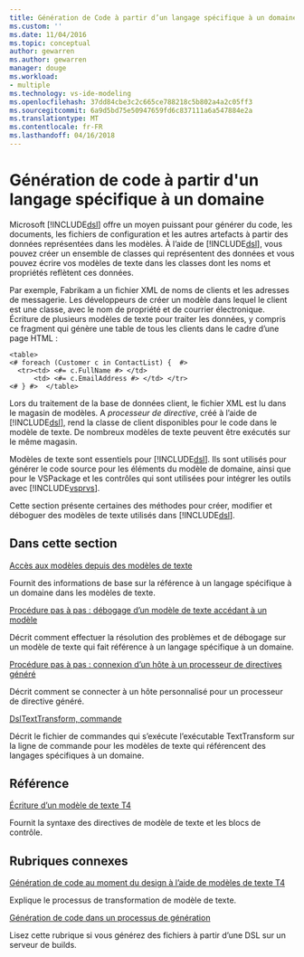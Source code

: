 ```yaml
---
title: Génération de Code à partir d’un langage spécifique à un domaine | Documents Microsoft
ms.custom: ''
ms.date: 11/04/2016
ms.topic: conceptual
author: gewarren
ms.author: gewarren
manager: douge
ms.workload:
- multiple
ms.technology: vs-ide-modeling
ms.openlocfilehash: 37dd84cbe3c2c665ce788218c5b802a4a2c05ff3
ms.sourcegitcommit: 6a9d5bd75e50947659fd6c837111a6a547884e2a
ms.translationtype: MT
ms.contentlocale: fr-FR
ms.lasthandoff: 04/16/2018
---
```

# <a name="generating-code-from-a-domain-specific-language"></a>Génération de code à partir d'un langage spécifique à un domaine
Microsoft [!INCLUDE[dsl](../modeling/includes/dsl_md.md)] offre un moyen puissant pour générer du code, les documents, les fichiers de configuration et les autres artefacts à partir des données représentées dans les modèles. À l’aide de [!INCLUDE[dsl](../modeling/includes/dsl_md.md)], vous pouvez créer un ensemble de classes qui représentent des données et vous pouvez écrire vos modèles de texte dans les classes dont les noms et propriétés reflètent ces données.  
  
 Par exemple, Fabrikam a un fichier XML de noms de clients et les adresses de messagerie. Les développeurs de créer un modèle dans lequel le client est une classe, avec le nom de propriété et de courrier électronique. Écriture de plusieurs modèles de texte pour traiter les données, y compris ce fragment qui génère une table de tous les clients dans le cadre d’une page HTML :  
  
```  
<table>  
<# foreach (Customer c in ContactList) {  #>  
  <tr><td> <#= c.FullName #> </td>   
      <td> <#= c.EmailAddress #> </td> </tr>  
<# } #>  </table>  
```  
  
 Lors du traitement de la base de données client, le fichier XML est lu dans le magasin de modèles. A *processeur de directive*, créé à l’aide de [!INCLUDE[dsl](../modeling/includes/dsl_md.md)], rend la classe de client disponibles pour le code dans le modèle de texte. De nombreux modèles de texte peuvent être exécutés sur le même magasin.  
  
 Modèles de texte sont essentiels pour [!INCLUDE[dsl](../modeling/includes/dsl_md.md)]. Ils sont utilisés pour générer le code source pour les éléments du modèle de domaine, ainsi que pour le VSPackage et les contrôles qui sont utilisées pour intégrer les outils avec [!INCLUDE[vsprvs](../code-quality/includes/vsprvs_md.md)].  
  
 Cette section présente certaines des méthodes pour créer, modifier et déboguer des modèles de texte utilisés dans [!INCLUDE[dsl](../modeling/includes/dsl_md.md)].  
  
## <a name="in-this-section"></a>Dans cette section  
 [Accès aux modèles depuis des modèles de texte](../modeling/accessing-models-from-text-templates.md)  
  
 Fournit des informations de base sur la référence à un langage spécifique à un domaine dans les modèles de texte.  
  
 [Procédure pas à pas : débogage d’un modèle de texte accédant à un modèle](../modeling/walkthrough-debugging-a-text-template-that-accesses-a-model.md)  
  
 Décrit comment effectuer la résolution des problèmes et de débogage sur un modèle de texte qui fait référence à un langage spécifique à un domaine.  
  
 [Procédure pas à pas : connexion d’un hôte à un processeur de directives généré](../modeling/walkthrough-connecting-a-host-to-a-generated-directive-processor.md)  
  
 Décrit comment se connecter à un hôte personnalisé pour un processeur de directive généré.  
  
 [DslTextTransform, commande](../modeling/the-dsltexttransform-command.md)  
  
 Décrit le fichier de commandes qui s’exécute l’exécutable TextTransform sur la ligne de commande pour les modèles de texte qui référencent des langages spécifiques à un domaine.  
  
## <a name="reference"></a>Référence  
 [Écriture d’un modèle de texte T4](../modeling/writing-a-t4-text-template.md)  
  
 Fournit la syntaxe des directives de modèle de texte et les blocs de contrôle.  
  
## <a name="related-sections"></a>Rubriques connexes  
 [Génération de code au moment du design à l’aide de modèles de texte T4](../modeling/design-time-code-generation-by-using-t4-text-templates.md)  
  
 Explique le processus de transformation de modèle de texte.  
  
 [Génération de code dans un processus de génération](../modeling/code-generation-in-a-build-process.md)  
  
 Lisez cette rubrique si vous générez des fichiers à partir d’une DSL sur un serveur de builds.
